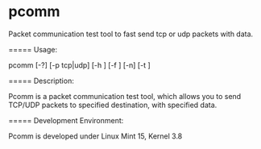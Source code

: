 pcomm
=====

Packet communication test tool to fast send tcp or udp packets with data.

=====
Usage:

pcomm [-?] [-p tcp|udp] [-h <hostname>] [-f <datafile>] [-n] [-t <timeout>] <port> <packet data appended>

=====
Description:

Pcomm is a packet communication test tool, which allows you to send TCP/UDP packets to specified destination, with specified data.

=====
Development Environment:

Pcomm is developed under Linux Mint 15, Kernel 3.8